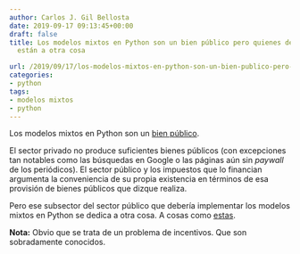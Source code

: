 ```yaml
---
author: Carlos J. Gil Bellosta
date: 2019-09-17 09:13:45+00:00
draft: false
title: Los modelos mixtos en Python son un bien público pero quienes debieran proveerlo
  están a otra cosa

url: /2019/09/17/los-modelos-mixtos-en-python-son-un-bien-publico-pero-quienes-debieran-proveerlo-estan-a-otra-cosa/
categories:
- python
tags:
- modelos mixtos
- python
---
```





Los modelos mixtos en Python son un [bien público](https://en.wikipedia.org/wiki/Public_good).







El sector privado no produce suficientes bienes públicos (con excepciones tan notables como las búsquedas en Google o las páginas aún sin _paywall_ de los periódicos). El sector público y los impuestos que lo financian argumenta la conveniencia de su propia existencia en términos de esa provisión de bienes públicos que dizque realiza.







Pero ese subsector del sector público que debería implementar los modelos mixtos en Python se dedica a otra cosa. A cosas como [estas](https://muestrear-no-es-pecado.netlify.com/2019/09/10/cosas-que-deben-cambiar/).







**Nota:** Obvio que se trata de un problema de incentivos. Que son sobradamente conocidos.



